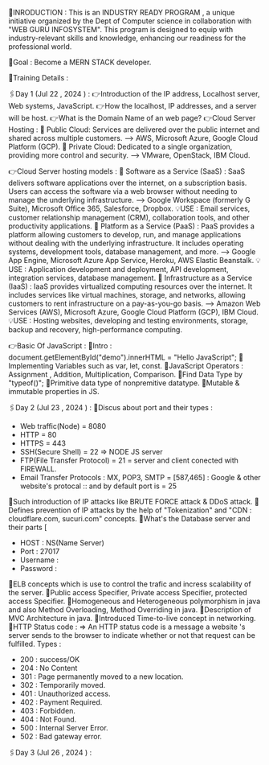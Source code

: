📍INRODUCTION : 
This is an INDUSTRY READY PROGRAM , a unique initiative organized by the Dept of Computer science in collaboration with "WEB GURU INFOSYSTEM". This program is designed to equip with industry-relevant skills and knowledge, enhancing our readiness for the professional world.

🚀Goal : Become a MERN STACK developer.

🔐Training Details : 

🖇️Day 1 (Jul 22 , 2024 ) : 
👉Introduction of the IP address, Localhost server, Web systems, JavaScript.
👉How the localhost, IP addresses, and a server will be host.
👉What is  the Domain Name of an web page?
👉Cloud Server Hosting :
📌 Public Cloud: Services are delivered over the public internet and shared across multiple customers. --> AWS, Microsoft Azure, Google Cloud Platform (GCP).
📌 Private Cloud: Dedicated to a single organization, providing more control and security. --> VMware, OpenStack, IBM Cloud.

👉Cloud Server hosting models : 
📌 Software as a Service (SaaS) : SaaS delivers software applications over the internet, on a subscription basis. Users can access the software via a web browser without needing to manage the underlying infrastructure. --> Google Workspace (formerly G Suite), Microsoft Office 365, Salesforce, Dropbox.
💡USE : Email services, customer relationship management (CRM), collaboration tools, and other productivity applications.
📌 Platform as a Service (PaaS) : PaaS provides a platform allowing customers to develop, run, and manage applications without dealing with the underlying infrastructure. It includes operating systems, development tools, database management, and more. --> Google App Engine, Microsoft Azure App Service, Heroku, AWS Elastic Beanstalk.
💡USE : Application development and deployment, API development, integration services, database management.
📌 Infrastructure as a Service (IaaS) : IaaS provides virtualized computing resources over the internet. It includes services like virtual machines, storage, and networks, allowing customers to rent infrastructure on a pay-as-you-go basis. --> Amazon Web Services (AWS), Microsoft Azure, Google Cloud Platform (GCP), IBM Cloud.
💡USE : Hosting websites, developing and testing environments, storage, backup and recovery, high-performance computing.

👉Basic Of JavaScript : 
🔖Intro : document.getElementById("demo").innerHTML = "Hello JavaScript";
🔖Implementing Variables such as var, let, const.
🔖JavaScript Operators : Assignment , Addition, Multiplication, Comparison.
🔖Find Data Type by "typeof()";
🔖Primitive data type of nonpremitive datatype.
🔖Mutable & immutable properties in JS.

🖇️Day 2 (Jul 23 , 2024 ) : 
📌Discus about port  and their types : 
- Web traffic(Node) = 8080
- HTTP = 80
- HTTPS = 443
- SSH(Secure Shell) = 22 => NODE JS server
- FTP(File Transfer Protocol) = 21 = server and client conected with FIREWALL.
- Email Transfer Protocols : MX, POP3, SMTP = [587,465] : Google & other website's protocal :: and by default port is = 25

📌Such introduction of IP attacks like BRUTE FORCE attack & DDoS attack.
📌Defines prevention of IP attacks by the help of "Tokenization" and "CDN : cloudflare.com, sucuri.com" concepts.
📌What's the Database server and their parts [
- HOST : NS(Name Server)
- Port : 27017
- Username :
- Password :

📌ELB concepts which is use to control the trafic and incress scalability of the server.
📌Public access Specifier, Private access Specifier, protected access Specifier.
📌Homogeneous and Heterogeneous polymorphism in java and also Method Overloading, Method Overriding in java.
📌Description of MVC Architecture in java.
📌Introduced Time-to-live concept in networking.
📌HTTP Status code :
=> An HTTP status code is a message a website 's server sends to the browser to indicate whether or not that request can be fulfilled.
Types :
- 200 : success/OK
- 204 : No Content
- 301 : Page permanently moved to a new location.
- 302 : Temporarily moved.
- 401 : Unauthorized access.
- 402 : Payment Required.
- 403 : Forbidden.
- 404 : Not Found.
- 500 : Internal Server Error.
- 502 : Bad gateway error.

🖇️Day 3 (Jul 26 , 2024 ) : 

